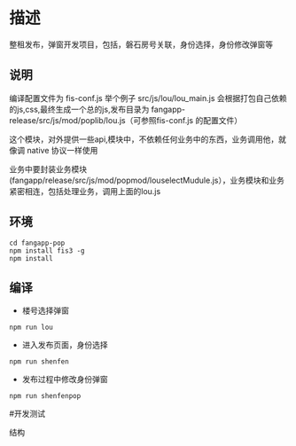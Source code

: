 # 描述
整租发布，弹窗开发项目，包括，磐石房号关联，身份选择，身份修改弹窗等

## 说明
编译配置文件为 fis-conf.js
举个例子
src/js/lou/lou_main.js 会根据打包自己依赖的js,css,最终生成一个总的js,发布目录为
fangapp-release/src/js/mod/poplib/lou.js（可参照fis-conf.js 的配置文件）

这个模块，对外提供一些api,模块中，不依赖任何业务中的东西，业务调用他，就像调 native 协议一样使用

业务中要封装业务模块(fangapp/release/src/js/mod/popmod/louselectMudule.js），业务模块和业务紧密相连，包括处理业务，调用上面的lou.js


## 环境

```
cd fangapp-pop
npm install fis3 -g
npm install

```
## 编译

* 楼号选择弹窗

````
npm run lou
````
* 进入发布页面，身份选择

````
npm run shenfen
````

* 发布过程中修改身份弹窗

````
npm run shenfenpop
````


#开发测试

结构
````


````